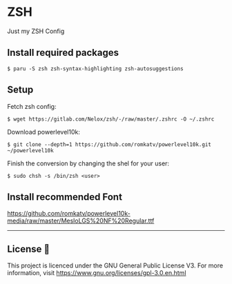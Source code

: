 # ZSH
Just my ZSH Config 

## Install required packages
```
$ paru -S zsh zsh-syntax-highlighting zsh-autosuggestions
```

## Setup
Fetch zsh config:
```
$ wget https://gitlab.com/Nelox/zsh/-/raw/master/.zshrc -O ~/.zshrc
```
Download powerlevel10k:
```
$ git clone --depth=1 https://github.com/romkatv/powerlevel10k.git ~/powerlevel10k
```

Finish the conversion by changing the shel for your user:
```
$ sudo chsh -s /bin/zsh <user>
```

## Install recommended Font
https://github.com/romkatv/powerlevel10k-media/raw/master/MesloLGS%20NF%20Regular.ttf
______________________________________________________________________________

## License :scroll:

This project is licenced under the GNU General Public License V3. For more information, visit https://www.gnu.org/licenses/gpl-3.0.en.html
